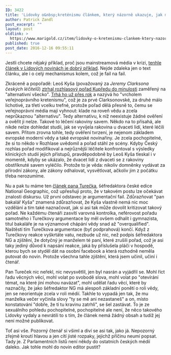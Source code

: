 ```yaml
---
ID: 3422
title: 'Lidovky o&nbsp;kreténismu článkem, který názorně ukazuje, jak média fungovat nemají'
author: Patrick Zandl
post_excerpt: ""
layout: post
oldlink: >
  https://www.marigold.cz/item/lidovky-o-kretenismu-clankem-ktery-nazorne-ukazuje-jak-media-fungovat-nemaji
published: true
post_date: 2016-12-16 09:55:11
---
```

Jestli chcete nějaký příklad, proč jsou mainstreamová média v krizi, <a href="http://www.lidovky.cz/vrchol-verejnopravniho-kretenismu-d6u-/nazory.aspx?c=A161215_124504_ln_nazory_ele">tenhle článek v Lidových novinách je dobrý příklad</a>. Nejde zdaleka jen o text článku, ale i o celý mechanismus kolem, což je fail na fail. <!--more-->

Zkráceně a popořadě: Leoš Kyša (považovaný za <em>Jeremy Clarksona českých léčitelů</em>) <a href="http://www.lidovky.cz/kysa-rozhlas-rusi-porad-kupredu-do-minulosti-vrchol-verejnopravniho-kretenismu-ggk-/nazory.aspx?c=A161214_175346_ln_nazory_gib">ztrhal rozhlasový pořad Kupředu do minulosti</a> zaměřený na "alternativní všecko". <a href="http://mediahub.cz/komentare-35811/nejen-ct-ma-problem-s-sirenim-alternativnich-nesmyslu-cesky-rozhlas-ji-zdatne-sekunduje-816120">Trhá ho už přes rok</a> a nazývá ho "vrcholem veřejnoprávního kretenismu", což je za prvé Clarksonovské, za druhé málo lichotivé, za třetí vcelku trefné, protože pořad dělá přesně to, čemu se veřejnoprávní média mají vyhnout: klade na roveň vědu a zcela neprůkaznou "alternativu". Tedy alternativu, k níž neexistuje žádné ověření a ověřit ji nelze. Takové to léčení rakoviny savem. Někdo na to přísahá, ale nikde nelze dohledat studii, jak se vyvíjela rakovina u dvaceti lidí, které léčili savem. Přitom zrovna tohle, tedy ověření tvrzení, je nejenom základem evropské moderní vědy a také evropské novinařiny. Je zcela pochopitelné, že si to někdo v Rozhlase uvědomil a pořad stáhl ze scény. Kdyby Český rozhlas pořad modifikoval a nejrůznější léčitele konfrontoval s výsledky klinických studií jejich přístupů, pravděpodobně by Leoš Kyša tleskal i v momentě, kdyby se ukázalo, že dvacet lidí z dvaceti se z rakoviny obstříknuté savem vyléčilo. Protože to je věda: nikoliv domněnky vydávat za přírodní zákony, ale zákony odhalovat, vysvětlovat, ačkoliv jim z počátku třeba nerozumíme.  

Nu a pak tu máme ten <a href="http://www.lidovky.cz/vrchol-verejnopravniho-kretenismu-d6u-/nazory.aspx?c=A161215_124504_ln_nazory_ele">článek pana Turečka</a>, šéfredaktora české edice National Geographic, což upřesňuji proto, že v takovém postu lze očekávat znalosti diskursu. Už první odstavec je argumentační fail. Zdůrazňovat "pan bakalář Kyša" znamená zdůrazňovat, že Kyša vlastně nemá nic moc vzdělání a tím také naznačovat, jak si asi tak může dovolit kritizovat takový pořad. Ne každému čtenáři zasvítí varovná kontrolka, neférovost pořadu samotného i Turečkovy argumentace by měl ovšem odhalit i gymnazista, titul bakaláře je na významové chápání vědy snad až "overqualified". Naštěstí tím Turečkova argumentace (byť podprahová) končí. Když z Turečkovy reakce vyškrtáte vatu, nezbude už nic, než podpis šéfredaktora NG a zjištění, že dotyčný je manželem té paní, které zrušili pořad, což je asi taky jediný důvod k napsání reakce, jaká by příslušela pláči v hospodě, kterou bych se styděl dát na osobní facebook a která rozhodně neměla putovat do novin. Protože všechna tahle zjištění, která jsem učinil, učiní i čtenář. 

Pan Tureček nic neřekl, nic nevysvětlil, jen byl nasrán a vyjádřil se. Mohl říct řadu věcných věcí, mohl volat po svobodě slova, mohl volat po "otevírání témat, na které jiní mohou navázat", mohl udělat řadu věcí, které by naznačily, že jako šéfredaktor NG má alespoň základní ponětí o roli vědy, jen se neorientuje zcela v roli médií. Takhle to vypadá jen tak, že mu manželka večer vyčinila slovy "ty se mě ani nezastaneš" a on, místo konstatování "dobře, že ti tu kravinu zatrhli", se šel zastávat. To je ze sexuálního pohledu pochopitelné, pochopitelné ale není, že něco takového Lidovky vydaly a nevrátili to s tím, že článek nemá žádný obsah a tudíž jej není možné publikovat. 

Toť asi vše. Pozorný čtenář si všiml a diví se asi tak, jako já. Nepozorný zřejmě kroutí hlavou a jen cítí jisté rozpaky, jejichž příčinu neumí popsat. Tady je. Z Parlamentních listů není někdy do ostatních českých médií daleko. Jak tohle mohl do novin editor pustit?